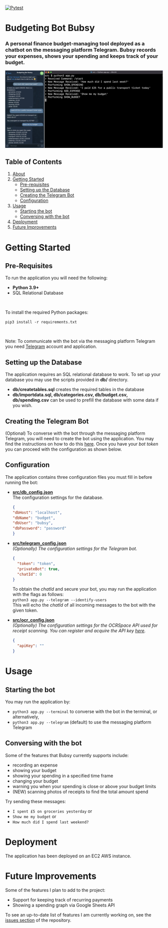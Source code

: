 [![Pytest](https://github.com/artur-varosyan/budgeting-bot/actions/workflows/python-app.yml/badge.svg)](https://github.com/artur-varosyan/budgeting-bot/actions/workflows/python-app.yml)

# Budgeting Bot Bubsy

### A personal finance budget-managing tool deployed as a chatbot on the messaging platform Telegram. Bubsy records your expenses, shows your spending and keeps track of your budget.

![Screenshot of Telegram and Terminal](docs/phone_and_terminal.png)

## Table of Contents
1. [About](#budgeting-bot-bubsy)
2. [Getting Started](#getting-started)
   * [Pre-requisites](#pre-requisites)
   * [Setting up the Database](#setting-up-the-database)
   * [Creating the Telegram Bot](#creating-the-telegram-bot)
   * [Configuration](#configuration)
3. [Usage](#usage)
   * [Starting the bot](#starting-the-bot)
   * [Conversing with the bot](#conversing-with-the-bot)
5. [Deployment](#deployment)
6. [Future Improvements](#future-improvements)

# Getting Started

## Pre-Requisites
To run the application you will need the following:
* **Python 3.9+**
* SQL Relational Database

<br>

To install the required Python packages:
```
pip3 install -r requirements.txt
```
<br>

Note: To communicate with the bot via the messaging platform Telegram you need [Telegram](https://telegram.org/) account and application.

## Setting up the Database
The application requires an SQL relational database to work. To set up your database you may use the scripts provided in **db/** directory.
* **db/createtables.sql** creates the required tables in the database
* **db/importdata.sql, db/categories.csv, db/budget.csv, db/spending.csv** can be used to prefill the database with some data if you wish.


## Creating the Telegram Bot
(Optional) To converse with the bot through the messaging platform Telegram, you will need to create the bot using the application. You may find the instructions on how to do this [here](https://core.telegram.org/bots#6-botfather). Once you have your _bot token_ you can proceed with the configuration as shown below.


## Configuration
The application contains three configuration files you must fill in before running the bot:

* **[src/db_config.json](src/db_config.json)** <br>
  The configuration settings for the database.
  ```json
  {
  "dbHost": "localhost",
  "dbName": "budget",
  "dbUser": "bubsy",
  "dbPassword": "password"
  }
  ```
  
* **[src/telegram_config.json](src/telegram_config.json)** <br>
  _(Optionally) The configuration settings for the Telegram bot._
  ```json
  {
    "token": "token",
    "privateBot": true,
    "chatId": 0
  }
  ```
  To obtain the _chatId_ and secure your bot, you may run the application with the flags as follows: <br>
  `python3 app.py --telegram --identify-users` <br>
  This will echo the _chatId_ of all incoming messages to the bot with the given token.
  
* **[src/ocr_config.json](src/ocr_config.json)** <br>
  _(Optionally) The configuration settings for the OCRSpace API used for receipt scanning. You can register and acquire the API key [here](https://ocr.space/OCRAPI)._ 
  ```json
  {
    "apiKey": ""
  }
  ```

# Usage

## Starting the bot

You may run the application by: <br>
* `python3 app.py --terminal` to converse with the bot in the terminal, or alternatively, <br>
* `python3 app.py --telegram` (default) to use the messaging platform Telegram

## Conversing with the bot
Some of the features that Bubsy currently supports include:
* recording an expense
* showing your budget
* showing your spending in a specified time frame
* changing your budget
* warning you when your spending is close or above your budget limits
* (NEW) scanning photos of receipts to find the total amount spend

Try sending these messages:
* `I spent £5 on groceries yesterday` or
* `Show me my budget` or
* `How much did I spend last weekend?` 

# Deployment
The application has been deployed on an EC2 AWS instance.

# Future Improvements
Some of the features I plan to add to the project:
* Support for keeping track of recurring payments
* Showing a spending graph via Google Sheets API

To see an up-to-date list of features I am currently working on, see the [issues section](https://github.com/artur-varosyan/budgeting-bot-bubsy/issues) of the repository.
